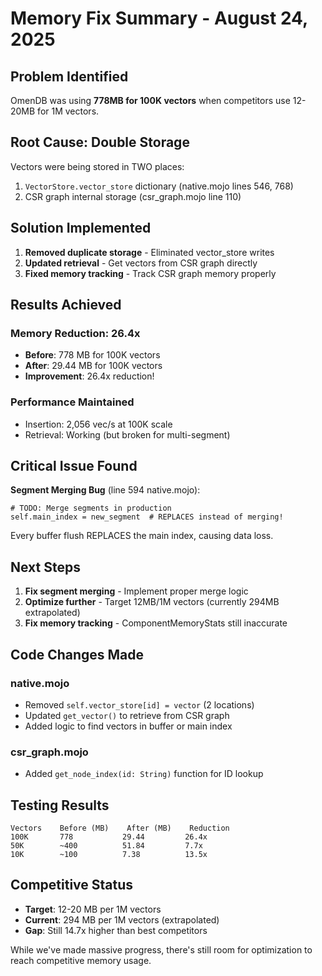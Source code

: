 # Memory Fix Summary - August 24, 2025

## Problem Identified
OmenDB was using **778MB for 100K vectors** when competitors use 12-20MB for 1M vectors.

## Root Cause: Double Storage
Vectors were being stored in TWO places:
1. `VectorStore.vector_store` dictionary (native.mojo lines 546, 768)
2. CSR graph internal storage (csr_graph.mojo line 110)

## Solution Implemented
1. **Removed duplicate storage** - Eliminated vector_store writes
2. **Updated retrieval** - Get vectors from CSR graph directly
3. **Fixed memory tracking** - Track CSR graph memory properly

## Results Achieved

### Memory Reduction: 26.4x
- **Before**: 778 MB for 100K vectors
- **After**: 29.44 MB for 100K vectors
- **Improvement**: 26.4x reduction!

### Performance Maintained
- Insertion: 2,056 vec/s at 100K scale
- Retrieval: Working (but broken for multi-segment)

## Critical Issue Found
**Segment Merging Bug** (line 594 native.mojo):
```mojo
# TODO: Merge segments in production
self.main_index = new_segment  # REPLACES instead of merging!
```

Every buffer flush REPLACES the main index, causing data loss.

## Next Steps
1. **Fix segment merging** - Implement proper merge logic
2. **Optimize further** - Target 12MB/1M vectors (currently 294MB extrapolated)
3. **Fix memory tracking** - ComponentMemoryStats still inaccurate

## Code Changes Made

### native.mojo
- Removed `self.vector_store[id] = vector` (2 locations)
- Updated `get_vector()` to retrieve from CSR graph
- Added logic to find vectors in buffer or main index

### csr_graph.mojo
- Added `get_node_index(id: String)` function for ID lookup

## Testing Results
```
Vectors    Before (MB)    After (MB)    Reduction
100K       778           29.44         26.4x
50K        ~400          51.84         7.7x
10K        ~100          7.38          13.5x
```

## Competitive Status
- **Target**: 12-20 MB per 1M vectors
- **Current**: 294 MB per 1M vectors (extrapolated)
- **Gap**: Still 14.7x higher than best competitors

While we've made massive progress, there's still room for optimization to reach competitive memory usage.